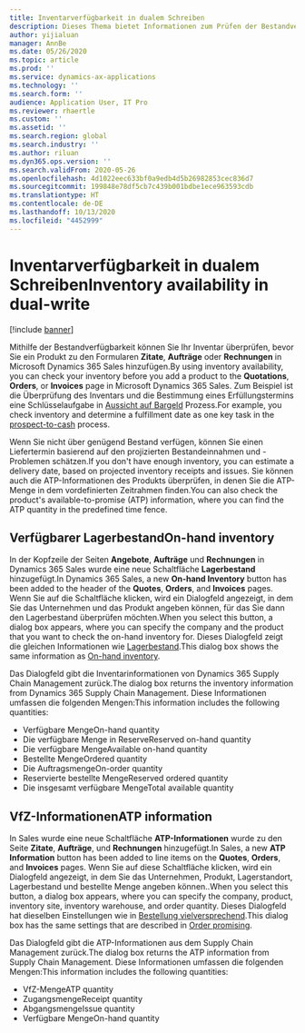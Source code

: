 ```yaml
---
title: Inventarverfügbarkeit in dualem Schreiben
description: Dieses Thema bietet Informationen zum Prüfen der Bestandverfügbarkeit in dualem Schreiben.
author: yijialuan
manager: AnnBe
ms.date: 05/26/2020
ms.topic: article
ms.prod: ''
ms.service: dynamics-ax-applications
ms.technology: ''
ms.search.form: ''
audience: Application User, IT Pro
ms.reviewer: rhaertle
ms.custom: ''
ms.assetid: ''
ms.search.region: global
ms.search.industry: ''
ms.author: riluan
ms.dyn365.ops.version: ''
ms.search.validFrom: 2020-05-26
ms.openlocfilehash: 4d1022eec633bf0a9edb4d5b26982853cec836d7
ms.sourcegitcommit: 199848e78df5cb7c439b001bdbe1ece963593cdb
ms.translationtype: HT
ms.contentlocale: de-DE
ms.lasthandoff: 10/13/2020
ms.locfileid: "4452999"
---
```

# <a name="inventory-availability-in-dual-write"></a><span data-ttu-id="827c5-103">Inventarverfügbarkeit in dualem Schreiben</span><span class="sxs-lookup"><span data-stu-id="827c5-103">Inventory availability in dual-write</span></span>

[!include [banner](../../includes/banner.md)]

<span data-ttu-id="827c5-104">Mithilfe der Bestandverfügbarkeit können Sie Ihr Inventar überprüfen, bevor Sie ein Produkt zu den Formularen **Zitate**, **Aufträge** oder **Rechnungen** in Microsoft Dynamics 365 Sales hinzufügen.</span><span class="sxs-lookup"><span data-stu-id="827c5-104">By using inventory availability, you can check your inventory before you add a product to the **Quotations**, **Orders**, or **Invoices** page in Microsoft Dynamics 365 Sales.</span></span> <span data-ttu-id="827c5-105">Zum Beispiel ist die Überprüfung des Inventars und die Bestimmung eines Erfüllungstermins eine Schlüsselaufgabe in [Aussicht auf Bargeld](dual-write-prospect-to-cash.md) Prozess.</span><span class="sxs-lookup"><span data-stu-id="827c5-105">For example, you check inventory and determine a fulfillment date as one key task in the [prospect-to-cash](dual-write-prospect-to-cash.md) process.</span></span>

<span data-ttu-id="827c5-106">Wenn Sie nicht über genügend Bestand verfügen, können Sie einen Liefertermin basierend auf den projizierten Bestandeinnahmen und -Problemen schätzen.</span><span class="sxs-lookup"><span data-stu-id="827c5-106">If you don't have enough inventory, you can estimate a delivery date, based on projected inventory receipts and issues.</span></span> <span data-ttu-id="827c5-107">Sie können auch die ATP-Informationen des Produkts überprüfen, in denen Sie die ATP-Menge in dem vordefinierten Zeitrahmen finden.</span><span class="sxs-lookup"><span data-stu-id="827c5-107">You can also check the product's available-to-promise (ATP) information, where you can find the ATP quantity in the predefined time fence.</span></span>

## <a name="on-hand-inventory"></a><span data-ttu-id="827c5-108">Verfügbarer Lagerbestand</span><span class="sxs-lookup"><span data-stu-id="827c5-108">On-hand inventory</span></span>

<span data-ttu-id="827c5-109">In der Kopfzeile der Seiten **Angebote**, **Aufträge** und **Rechnungen** in Dynamics 365 Sales wurde eine neue Schaltfläche **Lagerbestand** hinzugefügt.</span><span class="sxs-lookup"><span data-stu-id="827c5-109">In Dynamics 365 Sales, a new **On-hand Inventory** button has been added to the header of the **Quotes**, **Orders**, and **Invoices** pages.</span></span> <span data-ttu-id="827c5-110">Wenn Sie auf die Schaltfläche klicken, wird ein Dialogfeld angezeigt, in dem Sie das Unternehmen und das Produkt angeben können, für das Sie dann den Lagerbestand überprüfen möchten.</span><span class="sxs-lookup"><span data-stu-id="827c5-110">When you select this button, a dialog box appears, where you can specify the company and the product that you want to check the on-hand inventory for.</span></span> <span data-ttu-id="827c5-111">Dieses Dialogfeld zeigt die gleichen Informationen wie [Lagerbestand](../../../../supply-chain/inventory/tasks/check-availability-stock.md).</span><span class="sxs-lookup"><span data-stu-id="827c5-111">This dialog box shows the same information as [On-hand inventory](../../../../supply-chain/inventory/tasks/check-availability-stock.md).</span></span>

<span data-ttu-id="827c5-112">Das Dialogfeld gibt die Inventarinformationen von Dynamics 365 Supply Chain Management zurück.</span><span class="sxs-lookup"><span data-stu-id="827c5-112">The dialog box returns the inventory information from Dynamics 365 Supply Chain Management.</span></span> <span data-ttu-id="827c5-113">Diese Informationen umfassen die folgenden Mengen:</span><span class="sxs-lookup"><span data-stu-id="827c5-113">This information includes the following quantities:</span></span>

- <span data-ttu-id="827c5-114">Verfügbare Menge</span><span class="sxs-lookup"><span data-stu-id="827c5-114">On-hand quantity</span></span>
- <span data-ttu-id="827c5-115">Die verfügbare Menge in Reserve</span><span class="sxs-lookup"><span data-stu-id="827c5-115">Reserved on-hand quantity</span></span>
- <span data-ttu-id="827c5-116">Die verfügbare Menge</span><span class="sxs-lookup"><span data-stu-id="827c5-116">Available on-hand quantity</span></span>
- <span data-ttu-id="827c5-117">Bestellte Menge</span><span class="sxs-lookup"><span data-stu-id="827c5-117">Ordered quantity</span></span>
- <span data-ttu-id="827c5-118">Die Auftragsmenge</span><span class="sxs-lookup"><span data-stu-id="827c5-118">On-order quantity</span></span>
- <span data-ttu-id="827c5-119">Reservierte bestellte Menge</span><span class="sxs-lookup"><span data-stu-id="827c5-119">Reserved ordered quantity</span></span>
- <span data-ttu-id="827c5-120">Die insgesamt verfügbare Menge</span><span class="sxs-lookup"><span data-stu-id="827c5-120">Total available quantity</span></span>

## <a name="atp-information"></a><span data-ttu-id="827c5-121">VfZ-Informationen</span><span class="sxs-lookup"><span data-stu-id="827c5-121">ATP information</span></span>

<span data-ttu-id="827c5-122">In Sales wurde eine neue Schaltfläche **ATP-Informationen** wurde zu den Seite **Zitate**, **Aufträge**, und **Rechnungen** hinzugefügt.</span><span class="sxs-lookup"><span data-stu-id="827c5-122">In Sales, a new **ATP Information** button has been added to line items on the **Quotes**, **Orders**, and **Invoices** pages.</span></span> <span data-ttu-id="827c5-123">Wenn Sie auf diese Schaltfläche klicken, wird ein Dialogfeld angezeigt, in dem Sie das Unternehmen, Produkt, Lagerstandort, Lagerbestand und bestellte Menge angeben können..</span><span class="sxs-lookup"><span data-stu-id="827c5-123">When you select this button, a dialog box appears, where you can specify the company, product, inventory site, inventory warehouse, and order quantity.</span></span> <span data-ttu-id="827c5-124">Dieses Dialogfeld hat dieselben Einstellungen wie in [Bestellung vielversprechend](../../../../supply-chain/sales-marketing/delivery-dates-available-promise-calculations.md#atp-calculations).</span><span class="sxs-lookup"><span data-stu-id="827c5-124">This dialog box has the same settings that are described in [Order promising](../../../../supply-chain/sales-marketing/delivery-dates-available-promise-calculations.md#atp-calculations).</span></span>

<span data-ttu-id="827c5-125">Das Dialogfeld gibt die ATP-Informationen aus dem Supply Chain Management zurück.</span><span class="sxs-lookup"><span data-stu-id="827c5-125">The dialog box returns the ATP information from Supply Chain Management.</span></span> <span data-ttu-id="827c5-126">Diese Informationen umfassen die folgenden Mengen:</span><span class="sxs-lookup"><span data-stu-id="827c5-126">This information includes the following quantities:</span></span>

- <span data-ttu-id="827c5-127">VfZ-Menge</span><span class="sxs-lookup"><span data-stu-id="827c5-127">ATP quantity</span></span>
- <span data-ttu-id="827c5-128">Zugangsmenge</span><span class="sxs-lookup"><span data-stu-id="827c5-128">Receipt quantity</span></span>
- <span data-ttu-id="827c5-129">Abgangsmenge</span><span class="sxs-lookup"><span data-stu-id="827c5-129">Issue quantity</span></span>
- <span data-ttu-id="827c5-130">Verfügbare Menge</span><span class="sxs-lookup"><span data-stu-id="827c5-130">On-hand quantity</span></span>
